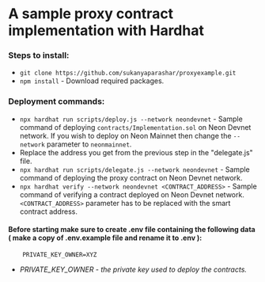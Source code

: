 # A sample proxy contract implementation with Hardhat

### Steps to install:

- `git clone https://github.com/sukanyaparashar/proxyexample.git`
- `npm install` - Download required packages.

### Deployment commands:

- `npx hardhat run scripts/deploy.js --network neondevnet` - Sample command of deploying `contracts/Implementation.sol` on Neon Devnet network. If you wish to deploy on Neon Mainnet then change the `--network` parameter to `neonmainnet`.
- Replace the address you get from the previous step in the "delegate.js" file.
- `npx hardhat run scripts/delegate.js --network neondevnet` - Sample command of deploying the proxy contract on Neon Devnet network.
- `npx hardhat verify --network neondevnet <CONTRACT_ADDRESS>` - Sample command of verifying a contract deployed on Neon Devnet network. `<CONTRACT_ADDRESS>` parameter has to be replaced with the smart contract address.

#### Before starting make sure to create .env file containing the following data ( make a copy of .env.example file and rename it to .env ):

```
    PRIVATE_KEY_OWNER=XYZ
```

- _PRIVATE_KEY_OWNER - the private key used to deploy the contracts._
